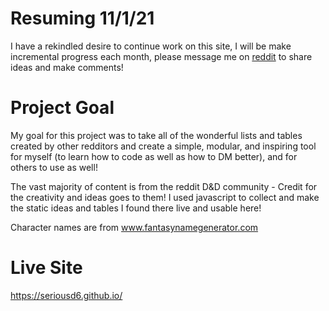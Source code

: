 # Resuming 11/1/21
I have a rekindled desire to continue work on this site, I will be make incremental progress each month, please message me on [reddit](https://www.reddit.com/user/seriousd6/) to share ideas and make comments!

# Project Goal
My goal for this project was to take all of the wonderful lists and tables created by other redditors and create a simple, modular, and inspiring tool for myself (to learn how to code as well as how to DM better), and for others to use as well!

The vast majority of content is from the reddit D&D community - Credit for the creativity and ideas goes to them! I used javascript to collect and make the static ideas and tables I found there live and usable here! 

Character names are from www.fantasynamegenerator.com

# Live Site
https://seriousd6.github.io/
